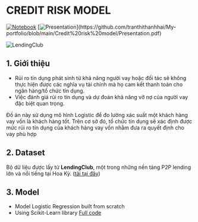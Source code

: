 # CREDIT RISK MODEL 
[![Notebook](https://img.shields.io/badge/Jupyter-Notebook-orange?logo=Jupyter)](https://github.com/tranthithanhhai/My-portfolio/blob/main/Credit%20risk%20model/%5BLC%5D%20Classification_Logistic_Regression.ipynb)
[![Presentation](https://img.shields.io/badge/Presentation-salmon?)](https://github.com/tranthithanhhai/My-portfolio/blob/main/Credit%20risk%20model/Presentation.pdf)

![LendingClub](https://upload.wikimedia.org/wikipedia/commons/0/01/LendingClub_logo.svg)
## 1. Giới thiệu
- Rủi ro tín dụng phát sinh từ khả năng người vay hoặc đối tác sẽ không thực hiện được các nghĩa vụ tài chính mà họ cam kết thanh toán cho ngân hàng/tổ chức tín dụng.  
- Việc đánh giá rủi ro tín dụng và dự đoán khả năng vỡ nợ của người vay đặc biệt quan trọng. 

Đồ án này sử dụng mô hình Logistic để đo lường xác suất một khách hàng vay vốn là khách hàng tốt. Trên cơ sở đó, tổ chức tín dụng sẽ xác định được mức rủi ro tín dụng của khách hàng vay vốn nhằm đưa ra quyết định cho vay phù hợp

## 2. Dataset

Bộ dữ liệu được lấy từ **LendingClub**, một trong những nền tảng P2P lending lớn và nổi tiếng tại Hoa Kỳ. ([tải tại đây](https://www.kaggle.com/datasets/epsilon22/lending-club-loan-two))

## 3. Model 
- Model Logistic Regression built from scratch
- Using Scikit-Learn library
[Full code](https://github.com/tranthithanhhai/My-portfolio/blob/main/Credit%20risk%20model/%5BLC%5D%20Classification_Logistic_Regression.ipynb)

